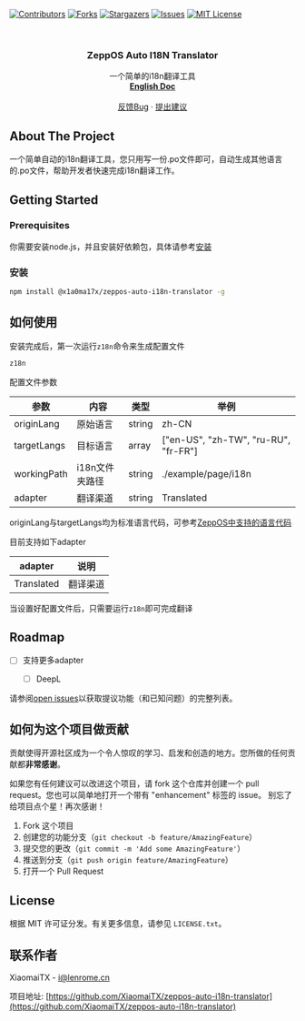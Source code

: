 [![Contributors][contributors-shield]][contributors-url]
[![Forks][forks-shield]][forks-url]
[![Stargazers][stars-shield]][stars-url]
[![Issues][issues-shield]][issues-url]
[![MIT License][license-shield]][license-url]

<br />
<div align="center">
  <h3 align="center">ZeppOS Auto I18N Translator</h3>

  <p align="center">
    一个简单的i18n翻译工具
    <br />
    <a href="https://github.com/XiaomaiTX/zeppos-auto-i18n-translator/blob/master/README.md"><strong>English Doc</strong></a>
    <br />
    <br />
    <a href="https://github.com/XiaomaiTX/zeppos-auto-i18n-translator/issues">反馈Bug</a>
    ·
    <a href="https://github.com/XiaomaiTX/zeppos-auto-i18n-translator/issues">提出建议</a>
  </p>
</div>

## About The Project

一个简单自动的i18n翻译工具，您只用写一份.po文件即可，自动生成其他语言的.po文件，帮助开发者快速完成i18n翻译工作。

## Getting Started

### Prerequisites

你需要安装node.js，并且安装好依赖包，具体请参考[安装](#%e5%ae%89%e8%a3%85)

### 安装

```sh
npm install @x1a0ma17x/zeppos-auto-i18n-translator -g
```

## 如何使用

安装完成后，第一次运行`z18n`命令来生成配置文件

```sh
z18n
```

配置文件参数

| 参数 | 内容 | 类型 | 举例 |
| --- | --- | --- | --- |
| originLang | 原始语言 | string | zh-CN |
| targetLangs | 目标语言 | array | ["en-US", "zh-TW", "ru-RU", "fr-FR"] |
| workingPath | i18n文件夹路径 | string | ./example/page/i18n |
| adapter | 翻译渠道 | string | Translated |

originLang与targetLangs均为标准语言代码，可参考[ZeppOS中支持的语言代码](https://docs.zepp.com/zh-cn/docs/reference/related-resources/language-list/)

目前支持如下adapter

| adapter | 说明 |
| --- | --- |
| Translated | 翻译渠道 |


当设置好配置文件后，只需要运行`z18n`即可完成翻译

## Roadmap

- [ ] 支持更多adapter
  - [ ] DeepL


请参阅[open issues](https://github.com/XiaomaiTX/zeppos-auto-i18n-translator/issues)以获取提议功能（和已知问题）的完整列表。




## 如何为这个项目做贡献

贡献使得开源社区成为一个令人惊叹的学习、启发和创造的地方。您所做的任何贡献都**非常感谢**。

如果您有任何建议可以改进这个项目，请 fork 这个仓库并创建一个 pull request。您也可以简单地打开一个带有 "enhancement" 标签的 issue。
别忘了给项目点个星！再次感谢！

1. Fork 这个项目
2. 创建您的功能分支（`git checkout -b feature/AmazingFeature`）
3. 提交您的更改（`git commit -m 'Add some AmazingFeature'`）
4. 推送到分支（`git push origin feature/AmazingFeature`）
5. 打开一个 Pull Request




## License

根据 MIT 许可证分发。有关更多信息，请参见 `LICENSE.txt`。





## 联系作者

XiaomaiTX - i@lenrome.cn

项目地址: [https://github.com/XiaomaiTX/zeppos-auto-i18n-translator](https://github.com/XiaomaiTX/zeppos-auto-i18n-translator)




[contributors-shield]: https://img.shields.io/github/contributors/XiaomaiTX/zeppos-auto-i18n-translator.svg?style=for-the-badge
[contributors-url]: https://github.com/XiaomaiTX/zeppos-auto-i18n-translator/graphs/contributors
[forks-shield]: https://img.shields.io/github/forks/XiaomaiTX/zeppos-auto-i18n-translator.svg?style=for-the-badge
[forks-url]: https://github.com/XiaomaiTX/zeppos-auto-i18n-translator/network/members
[stars-shield]: https://img.shields.io/github/stars/XiaomaiTX/zeppos-auto-i18n-translator.svg?style=for-the-badge
[stars-url]: https://github.com/XiaomaiTX/zeppos-auto-i18n-translator/stargazers
[issues-shield]: https://img.shields.io/github/issues/XiaomaiTX/zeppos-auto-i18n-translator.svg?style=for-the-badge
[issues-url]: https://github.com/XiaomaiTX/zeppos-auto-i18n-translator/issues
[license-shield]: https://img.shields.io/github/license/XiaomaiTX/zeppos-auto-i18n-translator.svg?style=for-the-badge
[license-url]: https://github.com/XiaomaiTX/zeppos-auto-i18n-translator/blob/master/LICENSE.txt
